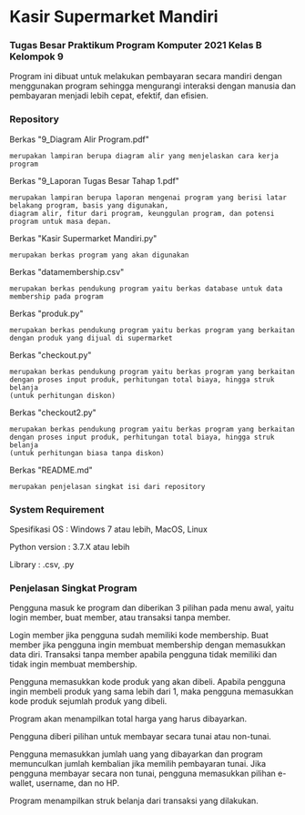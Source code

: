 
# Kasir Supermarket Mandiri

### Tugas Besar Praktikum Program Komputer 2021 Kelas B Kelompok 9

Program ini dibuat untuk melakukan pembayaran secara mandiri dengan menggunakan program sehingga mengurangi interaksi
dengan manusia dan pembayaran menjadi lebih cepat, efektif, dan efisien.


### Repository

Berkas "9_Diagram Alir Program.pdf"
    
    merupakan lampiran berupa diagram alir yang menjelaskan cara kerja program

Berkas "9_Laporan Tugas Besar Tahap 1.pdf"
    
    merupakan lampiran berupa laporan mengenai program yang berisi latar belakang program, basis yang digunakan,
    diagram alir, fitur dari program, keunggulan program, dan potensi program untuk masa depan.
Berkas "Kasir Supermarket Mandiri.py"
    
    merupakan berkas program yang akan digunakan
Berkas "datamembership.csv"

    merupakan berkas pendukung program yaitu berkas database untuk data membership pada program
Berkas "produk.py"

    merupakan berkas pendukung program yaitu berkas program yang berkaitan dengan produk yang dijual di supermarket
Berkas "checkout.py"

    merupakan berkas pendukung program yaitu berkas program yang berkaitan dengan proses input produk, perhitungan total biaya, hingga struk belanja 
    (untuk perhitungan diskon)
Berkas "checkout2.py"

    merupakan berkas pendukung program yaitu berkas program yang berkaitan dengan proses input produk, perhitungan total biaya, hingga struk belanja 
    (untuk perhitungan biasa tanpa diskon)
Berkas "README.md"

    merupakan penjelasan singkat isi dari repository

### System Requirement 

Spesifikasi OS : Windows 7 atau lebih, MacOS, Linux

Python version : 3.7.X atau lebih

Library : .csv, .py

### Penjelasan Singkat Program

Pengguna masuk ke program dan diberikan 3 pilihan pada menu awal, yaitu login member, buat member, atau 
transaksi tanpa member.

Login member jika pengguna sudah memiliki kode membership. Buat member jika pengguna ingin membuat membership 
dengan memasukkan data diri. Transaksi tanpa member apabila pengguna tidak memiliki dan tidak ingin membuat 
membership.

Pengguna memasukkan kode produk yang akan dibeli. Apabila pengguna ingin membeli produk yang sama lebih dari 1, maka pengguna memasukkan kode produk sejumlah produk yang dibeli.

Program akan menampilkan total harga yang harus dibayarkan.

Pengguna diberi pilihan untuk membayar secara tunai atau non-tunai.

Pengguna memasukkan jumlah uang yang dibayarkan dan program memunculkan jumlah kembalian jika memilih pembayaran 
tunai. Jika pengguna membayar secara non tunai, pengguna memasukkan pilihan e-wallet, username, dan no HP.
   
Program menampilkan struk belanja dari transaksi yang dilakukan.
